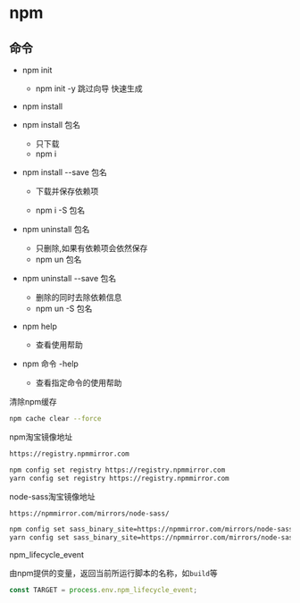 # npm

## 命令

- npm init
  - npm init -y 跳过向导 快速生成
- npm install
- npm install 包名

  - 只下载
  - npm i
- npm install --save 包名

  - 下载并保存依赖项

  - npm i -S 包名
- npm uninstall 包名
  - 只删除,如果有依赖项会依然保存
  - npm un 包名
- npm uninstall --save 包名
  -	删除的同时去除依赖信息
  -	npm un -S 包名
- npm help
  -	查看使用帮助

- npm 命令 -help
  + 查看指定命令的使用帮助

清除npm缓存

```bash
npm cache clear --force
```

npm淘宝镜像地址

```bash
https://registry.npmmirror.com

npm config set registry https://registry.npmmirror.com
yarn config set registry https://registry.npmmirror.com
```

node-sass淘宝镜像地址

```bash
https://npmmirror.com/mirrors/node-sass/ 

npm config set sass_binary_site=https://npmmirror.com/mirrors/node-sass/ 
yarn config set sass_binary_site=https://npmmirror.com/mirrors/node-sass/ 
```

npm_lifecycle_event

由npm提供的变量，返回当前所运行脚本的名称，如`build`等

```js
const TARGET = process.env.npm_lifecycle_event;
```

